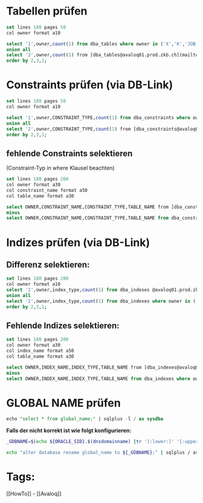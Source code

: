 
# Tabellen prüfen

```sql
set lines 180 pages 50
col owner format a10

select '1',owner,count(1) from dba_tables where owner in ('X','K','JOB_EXEC','ZKB','SLB','ZKB','KOBL') group by owner
union all
select '2',owner,count(1) from [dba_tables@avaloq01.prod.zkb.ch](mailto:dba_tables@avaloq01.prod.zkb.ch) where owner in ('X','K','JOB_EXEC','ZKB','SLB','ZKB','KOBL') group by owner
order by 2,3,1;
```

# Constraints prüfen (via DB-Link)

```sql
set lines 180 pages 50
col owner format a10

select '1',owner,CONSTRAINT_TYPE,count(1) from dba_constraints where owner in ('X','K','JOB_EXEC','ZKB','SLB','ZKB','KOBL') group by owner,constraint_type
union all
select '2',owner,CONSTRAINT_TYPE,count(1) from [dba_constraints@avaloq01.prod.zkb.ch](mailto:dba_constraints@avaloq01.prod.zkb.ch) where owner in ('X','K','JOB_EXEC','ZKB','SLB','ZKB','KOBL') group by owner,constraint_type
order by 2,3,1;
```

## fehlende Constraints selektieren

(Constraint-Typ in where Klausel beachten)

```sql
set lines 180 pages 200
col owner format a30
col constraint_name format a50
col table_name format a30

select OWNER,CONSTRAINT_NAME,CONSTRAINT_TYPE,TABLE_NAME from [dba_constraints@avaloq01.prod.zkb.ch](mailto:dba_constraints@avaloq01.prod.zkb.ch) where owner in ('X','K','JOB_EXEC','ZKB','SLB','ZKB','KOBL') and constraint_type='P'
minus
select OWNER,CONSTRAINT_NAME,CONSTRAINT_TYPE,TABLE_NAME from dba_constraints where owner in ('X','K','JOB_EXEC','ZKB','SLB','ZKB','KOBL') and constraint_type='P';
```

# Indizes prüfen (via DB-Link)

## Differenz selektieren:

```sql
set lines 180 pages 200
col owner format a10
select '1',owner,index_type,count(1) from dba_indexes @avaloq01.prod.zkb.ch where owner in ('X','K','JOB_EXEC','ZKB','SLB','ZKB','KOBL') and index_type != 'LOB' group by owner,index_type
union all
select '2',owner,index_type,count(1) from dba_indexes where owner in ('X','K','JOB_EXEC','ZKB','SLB','ZKB','KOBL') and index_type != 'LOB' group by owner,index_type
order by 2,3,1;
```

## Fehlende Indizes selektieren:

```sql
set lines 180 pages 200
col owner format a30
col index_name format a50
col table_name format a30

select OWNER,INDEX_NAME,INDEX_TYPE,TABLE_NAME from [dba_indexes@avaloq01.prod.zkb.ch](mailto:dba_indexes@avaloq01.prod.zkb.ch) where owner in ('K') and index_type='NORMAL'
minus
select OWNER,INDEX_NAME,INDEX_TYPE,TABLE_NAME from dba_indexes where owner in ('K') and index_type='NORMAL';
```

# GLOBAL NAME prüfen


```sql
echo "select * from global_name;" | sqlplus -l / as sysdba
```

**Falls der nicht korrekt ist wie folgt konfigurieren:**

```bash
_GDBNAME=$(echo ${ORACLE_SID}.$(dnsdomainname) |tr '[:lower:]' '[:upper:]')

echo "alter database rename global_name to ${_GDBNAME};" | sqlplus / as sysdba
```

# Tags:

[[HowTo]] - [[Avaloq]]
